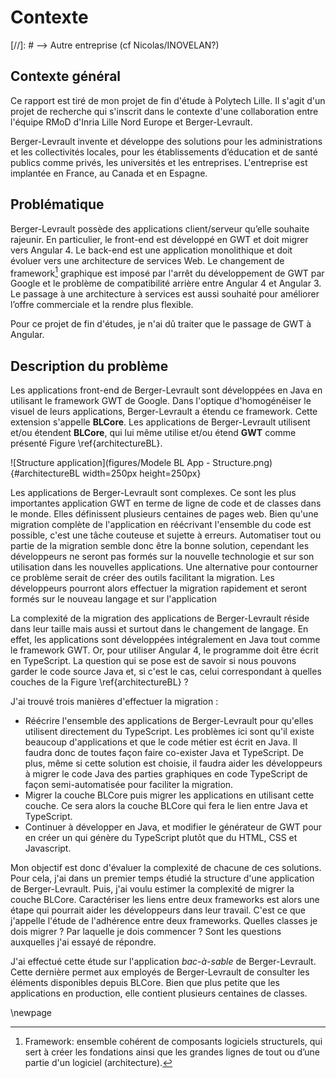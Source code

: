 # Contexte

[//]: # --> Autre entreprise (cf Nicolas/INOVELAN?)

## Contexte général

Ce rapport est tiré de mon projet de fin d'étude à Polytech Lille.
Il s'agit d'un projet de recherche qui s'inscrit dans le contexte d'une collaboration entre l'équipe RMoD d'Inria Lille Nord Europe et Berger-Levrault.

Berger-Levrault invente et développe des solutions pour les administrations et les collectivités locales, pour les établissements d’éducation et de santé publics comme privés, les universités et les entreprises.
L'entreprise est implantée en France, au Canada et en Espagne.

## Problématique

Berger-Levrault possède des applications client/serveur qu’elle souhaite rajeunir.
En particulier, le front-end est développé en GWT et doit migrer vers Angular 4.
Le back-end est une application monolithique et doit évoluer vers une architecture de services Web.
Le changement de framework[^framework] graphique est imposé par l'arrêt du développement de GWT
  par Google et le problème de compatibilité arrière entre Angular 4 et Angular 3.
Le passage à une architecture à services est aussi souhaité pour améliorer l’offre commerciale et la rendre plus flexible.

Pour ce projet de fin d'études, je n'ai dû traiter que le passage de GWT à Angular.

## Description du problème

Les applications front-end de Berger-Levrault sont développées en Java en utilisant le framework GWT de Google.
Dans l'optique d'homogénéiser le visuel de leurs applications, Berger-Levrault a étendu ce framework.
Cette extension s'appelle **BLCore**.
Les applications de Berger-Levrault utilisent et/ou étendent **BLCore**, qui lui même utilise et/ou étend **GWT** comme présenté Figure \ref{architectureBL}.

![Structure application](figures/Modele BL App - Structure.png){#architectureBL width=250px height=250px}

Les applications de Berger-Levrault sont complexes.
Ce sont les plus importantes application GWT en terme de ligne de code et de classes dans le monde.
Elles définissent plusieurs centaines de pages web.
Bien qu'une migration complète de l'application en réécrivant l'ensemble du code est possible,
  c'est une tâche couteuse et sujette à erreurs.
Automatiser tout ou partie de la migration semble donc être la bonne solution, cependant les développeurs
  ne seront pas formés sur la nouvelle technologie et sur son utilisation dans les nouvelles applications.
Une alternative pour contourner ce problème serait de créer des outils facilitant la migration.
Les développeurs pourront alors effectuer la migration rapidement et
  seront formés sur le nouveau langage et sur l'application

La complexité de la migration des applications de Berger-Levrault réside dans
  leur taille mais aussi et surtout dans le changement de langage.
En effet, les applications sont développées intégralement en Java tout comme
  le framework GWT.
Or, pour utiliser Angular 4, le programme doit être écrit en TypeScript.
La question qui se pose est de savoir si nous pouvons garder le code source Java et, si c'est le cas, celui correspondant à quelles couches de la Figure \ref{architectureBL} ?

J'ai trouvé trois manières d'effectuer la migration :

- Réécrire l'ensemble des applications de Berger-Levrault pour qu'elles utilisent directement du TypeScript.
  Les problèmes ici sont qu'il existe beaucoup d'applications et que le code métier est écrit en Java.
  Il faudra donc de toutes façon faire co-exister Java et TypeScript.
  De plus, même si cette solution est choisie, il faudra aider les développeurs à migrer le code Java
    des parties graphiques en code TypeScript de façon semi-automatisée pour faciliter la migration.
- Migrer la couche BLCore puis migrer les applications en utilisant cette couche.
  Ce sera alors la couche BLCore qui fera le lien entre Java et TypeScript.
- Continuer à développer en Java, et modifier le générateur de GWT pour en créer un qui
  génère du TypeScript plutôt que du HTML, CSS et Javascript.

Mon objectif est donc d'évaluer la complexité de chacune de ces solutions.
Pour cela, j'ai dans un premier temps étudié la structure d'une application de Berger-Levrault.
Puis, j'ai voulu estimer la complexité de migrer la couche BLCore.
Caractériser les liens entre deux frameworks est alors une étape qui pourrait aider
  les développeurs dans leur travail.
C'est ce que j'appelle l'étude de l'adhérence entre deux frameworks.
Quelles classes je dois migrer ? Par laquelle je dois commencer ? Sont les questions
  auxquelles j'ai essayé de répondre.

J'ai effectué cette étude sur l'application *bac-à-sable* de Berger-Levrault.
Cette dernière permet aux employés de Berger-Levrault de consulter les
  éléments disponibles depuis BLCore.
Bien que plus petite que les applications en production,
  elle contient plusieurs centaines de classes.

[^framework]: Framework: ensemble cohérent de composants logiciels structurels, qui sert à créer les fondations ainsi que les grandes lignes de tout ou d’une partie d'un logiciel (architecture).

\newpage
